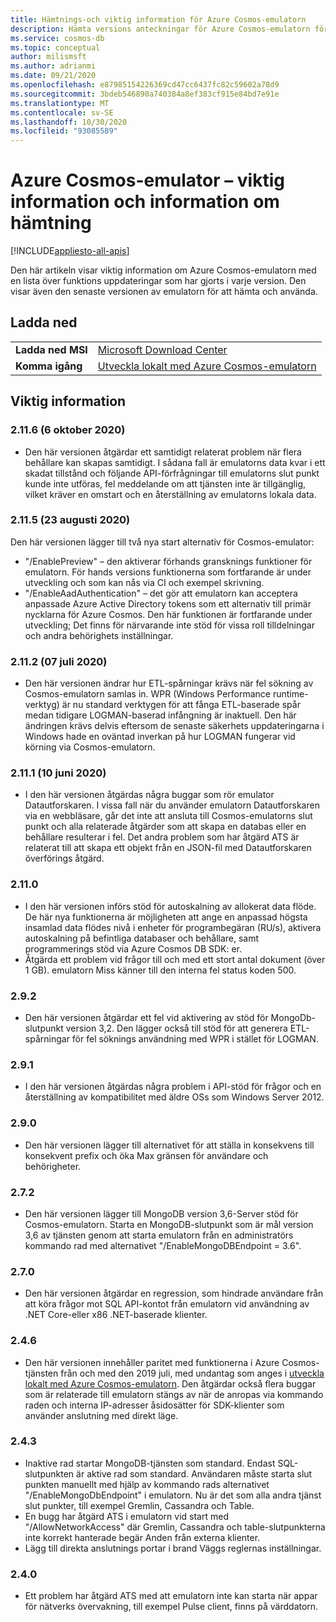 ```yaml
---
title: Hämtnings-och viktig information för Azure Cosmos-emulatorn
description: Hämta versions anteckningar för Azure Cosmos-emulatorn för olika versioner och information om hämtning.
ms.service: cosmos-db
ms.topic: conceptual
author: milismsft
ms.author: adrianmi
ms.date: 09/21/2020
ms.openlocfilehash: e87985154226369cd47cc6437fc82c59602a78d9
ms.sourcegitcommit: 3bdeb546890a740384a8ef383cf915e84bd7e91e
ms.translationtype: MT
ms.contentlocale: sv-SE
ms.lasthandoff: 10/30/2020
ms.locfileid: "93085589"
---
```

# <a name="azure-cosmos-emulator---release-notes-and-download-information"></a>Azure Cosmos-emulator – viktig information och information om hämtning
[!INCLUDE[appliesto-all-apis](includes/appliesto-all-apis.md)]

Den här artikeln visar viktig information om Azure Cosmos-emulatorn med en lista över funktions uppdateringar som har gjorts i varje version. Den visar även den senaste versionen av emulatorn för att hämta och använda.

## <a name="download"></a>Ladda ned

| | |
|---------|---------|
|**Ladda ned MSI**|[Microsoft Download Center](https://aka.ms/cosmosdb-emulator)|
|**Komma igång**|[Utveckla lokalt med Azure Cosmos-emulatorn](local-emulator.md)|

## <a name="release-notes"></a>Viktig information

### <a name="2116-6-october-2020"></a>2.11.6 (6 oktober 2020)

 - Den här versionen åtgärdar ett samtidigt relaterat problem när flera behållare kan skapas samtidigt. I sådana fall är emulatorns data kvar i ett skadat tillstånd och följande API-förfrågningar till emulatorns slut punkt kunde inte utföras, fel meddelande om att tjänsten inte är tillgänglig, vilket kräver en omstart och en återställning av emulatorns lokala data.

### <a name="2115-23-august-2020"></a>2.11.5 (23 augusti 2020)

Den här versionen lägger till två nya start alternativ för Cosmos-emulator: 

* "/EnablePreview" – den aktiverar förhands gransknings funktioner för emulatorn. För hands versions funktionerna som fortfarande är under utveckling och som kan nås via CI och exempel skrivning.
* "/EnableAadAuthentication" – det gör att emulatorn kan acceptera anpassade Azure Active Directory tokens som ett alternativ till primär nycklarna för Azure Cosmos. Den här funktionen är fortfarande under utveckling; Det finns för närvarande inte stöd för vissa roll tilldelningar och andra behörighets inställningar.

### <a name="2112-07-july-2020"></a>2.11.2 (07 juli 2020)

- Den här versionen ändrar hur ETL-spårningar krävs när fel sökning av Cosmos-emulatorn samlas in. WPR (Windows Performance runtime-verktyg) är nu standard verktygen för att fånga ETL-baserade spår medan tidigare LOGMAN-baserad infångning är inaktuell. Den här ändringen krävs delvis eftersom de senaste säkerhets uppdateringarna i Windows hade en oväntad inverkan på hur LOGMAN fungerar vid körning via Cosmos-emulatorn.

### <a name="2111-10-june-2020"></a>2.11.1 (10 juni 2020)

- I den här versionen åtgärdas några buggar som rör emulator Datautforskaren. I vissa fall när du använder emulatorn Datautforskaren via en webbläsare, går det inte att ansluta till Cosmos-emulatorns slut punkt och alla relaterade åtgärder som att skapa en databas eller en behållare resulterar i fel. Det andra problem som har åtgärd ATS är relaterat till att skapa ett objekt från en JSON-fil med Datautforskaren överförings åtgärd.

### <a name="2110"></a>2.11.0

- I den här versionen införs stöd för autoskalning av allokerat data flöde. De här nya funktionerna är möjligheten att ange en anpassad högsta insamlad data flödes nivå i enheter för programbegäran (RU/s), aktivera autoskalning på befintliga databaser och behållare, samt programmerings stöd via Azure Cosmos DB SDK: er.
- Åtgärda ett problem vid frågor till och med ett stort antal dokument (över 1 GB). emulatorn Miss känner till den interna fel status koden 500.

### <a name="292"></a>2.9.2

- Den här versionen åtgärdar ett fel vid aktivering av stöd för MongoDb-slutpunkt version 3,2. Den lägger också till stöd för att generera ETL-spårningar för fel söknings användning med WPR i stället för LOGMAN.

### <a name="291"></a>2.9.1

- I den här versionen åtgärdas några problem i API-stöd för frågor och en återställning av kompatibilitet med äldre OSs som Windows Server 2012.

### <a name="290"></a>2.9.0

- Den här versionen lägger till alternativet för att ställa in konsekvens till konsekvent prefix och öka Max gränsen för användare och behörigheter.

### <a name="272"></a>2.7.2

- Den här versionen lägger till MongoDB version 3,6-Server stöd för Cosmos-emulatorn. Starta en MongoDB-slutpunkt som är mål version 3,6 av tjänsten genom att starta emulatorn från en administratörs kommando rad med alternativet "/EnableMongoDBEndpoint = 3.6".

### <a name="270"></a>2.7.0

- Den här versionen åtgärdar en regression, som hindrade användare från att köra frågor mot SQL API-kontot från emulatorn vid användning av .NET Core-eller x86 .NET-baserade klienter.

### <a name="246"></a>2.4.6

- Den här versionen innehåller paritet med funktionerna i Azure Cosmos-tjänsten från och med den 2019 juli, med undantag som anges i [utveckla lokalt med Azure Cosmos-emulatorn](local-emulator.md). Den åtgärdar också flera buggar som är relaterade till emulatorn stängs av när de anropas via kommando raden och interna IP-adresser åsidosätter för SDK-klienter som använder anslutning med direkt läge.

### <a name="243"></a>2.4.3

- Inaktive rad startar MongoDB-tjänsten som standard. Endast SQL-slutpunkten är aktive rad som standard. Användaren måste starta slut punkten manuellt med hjälp av kommando rads alternativet "/EnableMongoDbEndpoint" i emulatorn. Nu är det som alla andra tjänst slut punkter, till exempel Gremlin, Cassandra och Table.
- En bugg har åtgärd ATS i emulatorn vid start med "/AllowNetworkAccess" där Gremlin, Cassandra och table-slutpunkterna inte korrekt hanterade begär Anden från externa klienter.
- Lägg till direkta anslutnings portar i brand Väggs reglernas inställningar.

### <a name="240"></a>2.4.0

- Ett problem har åtgärd ATS med att emulatorn inte kan starta när appar för nätverks övervakning, till exempel Pulse client, finns på värddatorn.
